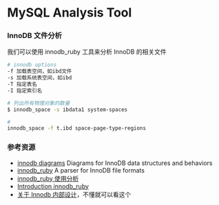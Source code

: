 # MySQL Analysis Tool



### InnoDB 文件分析

我们可以使用 innodb\_ruby 工具来分析 InnoDB 的相关文件

```bash
# innodb options
-f 加载表空间，如ibd文件
-s 加载系统表空间，如ibd
-T 指定表名
-I 指定索引名

# 列出所有物理对象的数量
$ innodb_space -s ibdata1 system-spaces

#
innodb_space -f t.ibd space-page-type-regions
```



### 参考资源

* [innodb diagrams](https://github.com/jeremycole/innodb_diagrams) Diagrams for InnoDB data structures and behaviors
* [innodb\_ruby](https://github.com/jeremycole/innodb_ruby) A parser for InnoDB file formats
* [innodb\_ruby 使用分析](https://juejin.im/post/6844903844107780103)
* [Introduction innodb\_ruby](https://blog.jcole.us/2013/01/03/a-quick-introduction-to-innodb-ruby/)
* [关于 Innodb 内部设计](https://blog.jcole.us/innodb/)，不懂就可以看这个




